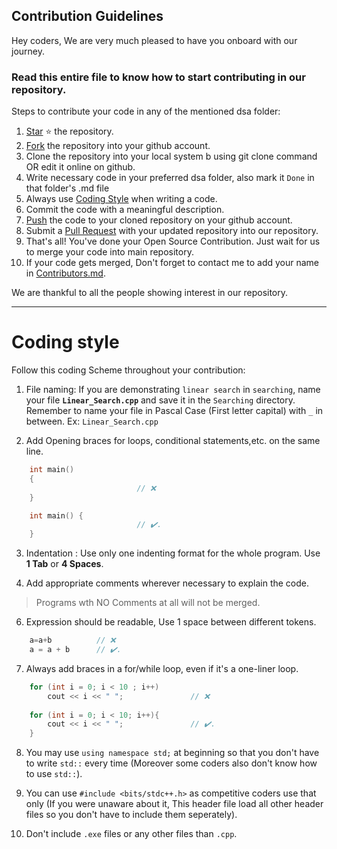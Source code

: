 ## Contribution Guidelines

Hey coders, 
We are very much pleased to have you onboard with our journey.

### Read this entire file to know how to start contributing in our repository.

Steps to contribute your code in any of the mentioned dsa folder:
1. [Star](https://help.github.com/en/articles/about-stars) :star: the repository.
2. [Fork](https://help.github.com/en/articles/fork-a-repo) the repository into your github account.
3. Clone the repository into your local system b using git clone command OR edit it online on github.
4. Write necessary code in your preferred dsa folder, also mark it `Done` in that folder's .md file
5. Always use [Coding Style](https://github.com/aaryahjolia/dsa_competitive-coding/blob/main/Contribution_Guidelines.md#coding-style) when writing a code.
6. Commit the code with a meaningful description.
7. [Push](https://help.github.com/en/articles/pushing-to-a-remote) the code to your cloned repository on your github account.
8. Submit a [Pull Request](https://help.github.com/en/articles/about-pull-requests) with your updated repository into our repository.
9. That's all! You've done your Open Source Contribution. Just wait for us to merge your code into main repository.
10. If your code gets merged, Don't forget to contact me to add your name in [Contributors.md](https://github.com/aaryahjolia/dsa_competitive-coding/blob/main/Contributors.md).

We are thankful to all the people showing interest in our repository.

---

# Coding style

Follow this coding Scheme throughout your contribution:

1. File naming:
    If you are demonstrating `linear search` in `searching`, name your file **`Linear_Search.cpp`** and save it in the `Searching` directory.
    Remember to name your file in Pascal Case (First letter capital) with `_` in between. Ex: `Linear_Search.cpp`

2. Add Opening braces for loops, conditional statements,etc. on the same line.
```cpp
    int main()
    {
                            // ❌
    }

    int main() {
                            // ✔️.
    }
```

3. Indentation : 
    Use only one indenting format for the whole program.
    Use **1 Tab** or **4 Spaces**.

5. Add appropriate comments wherever necessary to explain the code.
> Programs wth NO Comments at all will not be merged.

6. Expression should be readable, Use 1 space between different tokens.
```cpp 
    a=a+b          // ❌
    a = a + b      // ✔️.
```

7. Always add braces in a for/while loop, even if it's a one-liner loop.
```cpp    
    for (int i = 0; i < 10 ; i++)
        cout << i << " ";               // ❌
    
    for (int i = 0; i < 10; i++){
        cout << i << " ";               // ✔️.
    }
```

8. You may use `using namespace std;` at beginning so that you don't have to write `std::` every time (Moreover some coders also don't know how to use `std::`).

9. You can use `#include <bits/stdc++.h>` as competitive coders use that only (If you were unaware about it, This header file load all other header files so you don't have to include them seperately).

10. Don't include `.exe` files or any other files than `.cpp`.
